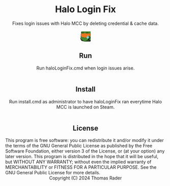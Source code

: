 <div align="center">
    <h1>Halo Login Fix</h1>
        Fixes login issues with Halo MCC by deleting credential & cache data. <br> <br>
        <img src="./sadChief.png" /> <br>
    <h2>Run</h2>
        Run haloLoginFix.cmd when login issues arise. <br> <br>
    <h2>Install</h2>
        Run install.cmd as administrator to have haloLoginFix ran everytime Halo MCC is launched on Steam. <br> <br>
    <h2>License </h2>
        <div align="left">
        This program is free software: you can redistribute it and/or modify
        it under the terms of the GNU General Public License as published by
        the Free Software Foundation, either version 3 of the License, or
        (at your option) any later version.
        This program is distributed in the hope that it will be useful,
        but WITHOUT ANY WARRANTY; without even the implied warranty of
        MERCHANTABILITY or FITNESS FOR A PARTICULAR PURPOSE.  See the
        GNU General Public License for more details.
        <div align="center">
        Copyright (C) 2024 Thomas Rader
</div>
